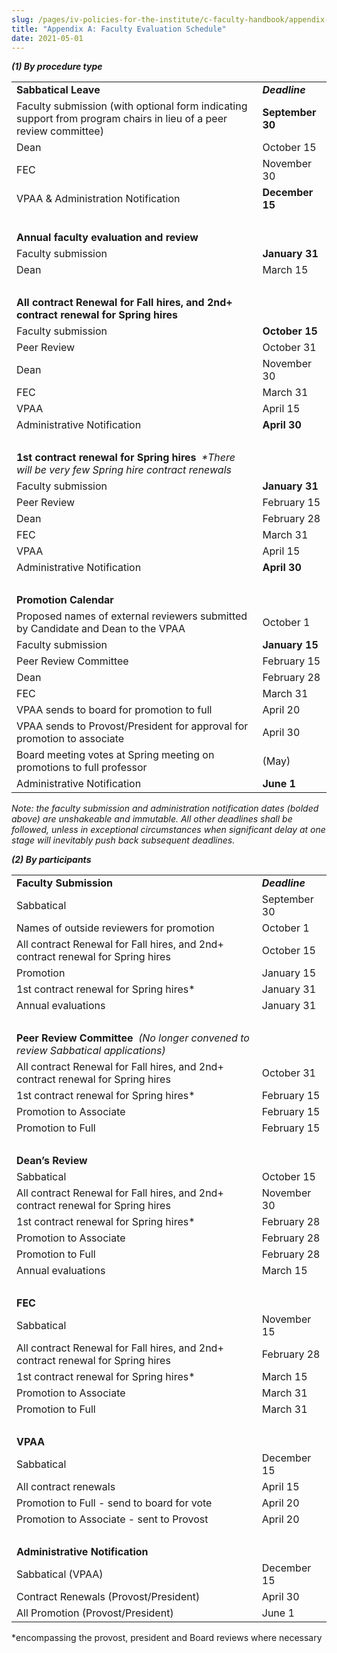 ```yaml
---
slug: /pages/iv-policies-for-the-institute/c-faculty-handbook/appendix-a-faculty-evaluation-schedule
title: "Appendix A: Faculty Evaluation Schedule"
date: 2021-05-01
---
```

_**(1) By procedure type**_

<table><tbody><tr><td><strong>Sabbatical Leave</strong></td><td><i><strong>Deadline</strong></i></td></tr><tr><td>Faculty submission (with optional form indicating support from program chairs in lieu of a peer review committee)</td><td><strong>September 30</strong></td></tr><tr><td>Dean&nbsp;&nbsp;&nbsp;</td><td>October 15</td></tr><tr><td>FEC&nbsp;&nbsp;&nbsp;&nbsp;</td><td>November 30</td></tr><tr><td>VPAA &amp; Administration Notification</td><td><strong>December 15</strong></td></tr><tr><td>&nbsp;</td><td>&nbsp;</td></tr><tr><td><strong>Annual faculty evaluation and review</strong></td><td>&nbsp;</td></tr><tr><td>Faculty submission</td><td><strong>January 31</strong></td></tr><tr><td>Dean</td><td>March 15</td></tr><tr><td>&nbsp;</td><td>&nbsp;</td></tr><tr><td><strong>All contract Renewal for Fall hires, and 2nd+ contract renewal for Spring hires</strong></td><td>&nbsp;</td></tr><tr><td>Faculty submission</td><td><strong>October 15</strong></td></tr><tr><td>Peer Review</td><td>October 31</td></tr><tr><td>Dean</td><td>November 30</td></tr><tr><td>FEC</td><td>March 31</td></tr><tr><td>VPAA</td><td>April 15</td></tr><tr><td>Administrative Notification</td><td><strong>April 30</strong></td></tr><tr><td>&nbsp;</td><td>&nbsp;</td></tr><tr><td><strong>1st contract renewal for Spring hires&nbsp; </strong><i>*There will be very few Spring hire contract renewals</i></td><td>&nbsp;</td></tr><tr><td>Faculty submission&nbsp;</td><td><strong>January 31</strong></td></tr><tr><td>Peer Review</td><td>February 15</td></tr><tr><td>Dean</td><td>February 28</td></tr><tr><td>FEC</td><td>March 31</td></tr><tr><td>VPAA</td><td>April 15</td></tr><tr><td>Administrative Notification</td><td><strong>April 30</strong></td></tr><tr><td>&nbsp;</td><td>&nbsp;</td></tr><tr><td><strong>Promotion Calendar</strong></td><td>&nbsp;</td></tr><tr><td>Proposed names of external reviewers submitted by Candidate and Dean to the VPAA</td><td>October 1</td></tr><tr><td>Faculty submission</td><td><strong>January 15</strong></td></tr><tr><td>Peer Review Committee</td><td>February 15</td></tr><tr><td>Dean</td><td>February 28</td></tr><tr><td>FEC</td><td>March 31</td></tr><tr><td>VPAA sends to board for promotion to full</td><td>April 20</td></tr><tr><td>VPAA sends to Provost/President for approval for promotion to associate</td><td>April 30</td></tr><tr><td>Board meeting votes at Spring meeting on promotions to full professor</td><td>(May)</td></tr><tr><td>Administrative Notification</td><td><strong>June 1</strong></td></tr></tbody></table>

_Note: the faculty submission and administration notification dates (bolded above) are unshakeable and immutable. All other deadlines shall be followed, unless in exceptional circumstances when significant delay at one stage will inevitably push back subsequent deadlines._

_**(2) By participants**_

<table><tbody><tr><td><strong>Faculty Submission</strong></td><td><i><strong>Deadline</strong></i></td></tr><tr><td>Sabbatical</td><td>September 30</td></tr><tr><td>Names of outside reviewers for promotion</td><td>October 1</td></tr><tr><td>All contract Renewal for Fall hires, and 2nd+ contract renewal for Spring hires</td><td>October 15</td></tr><tr><td>Promotion</td><td>January 15</td></tr><tr><td>1st contract renewal for Spring hires*</td><td>January 31</td></tr><tr><td>Annual evaluations</td><td>January 31</td></tr><tr><td>&nbsp;</td><td>&nbsp;</td></tr><tr><td><strong>Peer Review Committee &nbsp;</strong><i>(No longer convened to review Sabbatical applications)</i></td><td>&nbsp;</td></tr><tr><td>All contract Renewal for Fall hires, and 2nd+ contract renewal for Spring hires&nbsp;</td><td>October 31</td></tr><tr><td>1st contract renewal for Spring hires*</td><td>February 15</td></tr><tr><td>Promotion to Associate</td><td>February 15</td></tr><tr><td>Promotion to Full</td><td>February 15</td></tr><tr><td>&nbsp;</td><td>&nbsp;</td></tr><tr><td><strong>Dean’s Review</strong></td><td>&nbsp;</td></tr><tr><td>Sabbatical</td><td>October 15</td></tr><tr><td>All contract Renewal for Fall hires, and 2nd+ contract renewal for Spring hires</td><td>November 30</td></tr><tr><td>1st contract renewal for Spring hires*</td><td>February 28</td></tr><tr><td>Promotion to Associate&nbsp;</td><td>February 28</td></tr><tr><td>Promotion to Full&nbsp;&nbsp;</td><td>February 28</td></tr><tr><td>Annual evaluations&nbsp;</td><td>March 15</td></tr><tr><td>&nbsp;</td><td>&nbsp;</td></tr><tr><td><strong>FEC</strong></td><td>&nbsp;</td></tr><tr><td>Sabbatical&nbsp;</td><td>November 15</td></tr><tr><td>All contract Renewal for Fall hires, and 2nd+ contract renewal for Spring hires</td><td>February 28</td></tr><tr><td>1st contract renewal for Spring hires*</td><td>March 15</td></tr><tr><td>Promotion to Associate</td><td>March 31</td></tr><tr><td>Promotion to Full</td><td>March 31</td></tr><tr><td>&nbsp;</td><td>&nbsp;</td></tr><tr><td><strong>VPAA</strong></td><td>&nbsp;</td></tr><tr><td>Sabbatical</td><td>December 15</td></tr><tr><td>All contract renewals</td><td>April 15</td></tr><tr><td>Promotion to Full - send to board for vote</td><td>April 20</td></tr><tr><td>Promotion to Associate - sent to Provost</td><td>April 20</td></tr><tr><td>&nbsp;</td><td>&nbsp;</td></tr><tr><td><strong>Administrative Notification&nbsp;</strong></td><td>&nbsp;</td></tr><tr><td>Sabbatical (VPAA)</td><td>December 15</td></tr><tr><td>Contract Renewals (Provost/President)</td><td>April 30</td></tr><tr><td>All Promotion (Provost/President)</td><td>June 1</td></tr></tbody></table>

\*encompassing the provost, president and Board reviews where necessary